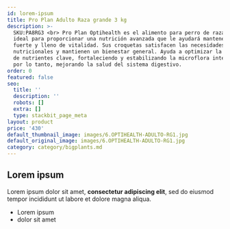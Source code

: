 ```yaml
---
id: lorem-ipsum
title: Pro Plan Adulto Raza grande 3 kg
description: >-
  SKU:PA8RG3 <br> Pro Plan Optihealth es el alimento para perro de raza grande
  ideal para proporcionar una nutrición avanzada que le ayudará mantenerse
  fuerte y lleno de vitalidad. Sus croquetas satisfacen las necesidades
  nutricionales y mantienen un bienestar general. Ayuda a optimizar la absorción
  de nutrientes clave, fortaleciendo y estabilizando la microflora intestinal y,
  por lo tanto, mejorando la salud del sistema digestivo.
order: 0
featured: false
seo:
  title: ''
  description: ''
  robots: []
  extra: []
  type: stackbit_page_meta
layout: product
price: '430'
default_thumbnail_image: images/6.OPTIHEALTH-ADULTO-RG1.jpg
default_original_image: images/6.OPTIHEALTH-ADULTO-RG1.jpg
category: category/bigplants.md
---
```

## Lorem ipsum

Lorem ipsum dolor sit amet, **consectetur adipiscing elit**, sed do eiusmod tempor incididunt ut labore et dolore magna aliqua.

- Lorem ipsum
- dolor sit amet